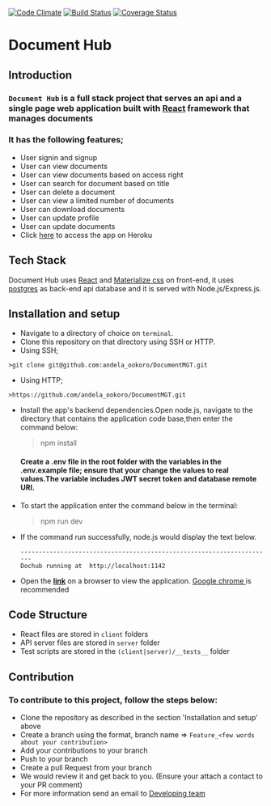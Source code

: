 [![Code Climate](https://codeclimate.com/github/andela-ookoro/DocumentMGT.svg)](https://codeclimate.com/github/andela-ookoro/DocumentMGT) [![Build Status](https://travis-ci.org/andela-ookoro/DocumentMGT.svg)](https://travis-ci.org/andela-ookoro/DocumentMGT)
[![Coverage Status](https://coveralls.io/repos/github/andela-ookoro/DocumentMGT/badge.svg?branch=production)](https://coveralls.io/github/andela-ookoro/DocumentMGT?branch=staging)

# Document Hub

## Introduction
### **`Document Hub`** is a full stack project that serves an api and a single page web application built with [React](https://facebook.github.io/react/) framework that manages documents
### It has the following features;
  * User signin and signup
  * User can view documents
  * User can view documents based on access right
  * User can search for document based on title
  * User can delete a document
  * User can view a limited number of documents
  * User can download documents
  * User can update profile
  * User can update documents
*  Click [here](http://dochome.herokuapp.com/) to access the app on Heroku

## Tech Stack
Document Hub uses [React](https://facebook.github.io/react/) and [Materialize css](http://materializecss.com/) on front-end, it uses [postgres](https://www.postgresql.org/) as back-end api database  and it is served with Node.js/Express.js.

## Installation and setup
*  Navigate to a directory of choice on `terminal`.
*  Clone this repository on that directory using SSH or HTTP.
  *  Using SSH;

    >git clone git@github.com:andela_ookoro/DocumentMGT.git

  *  Using HTTP;

    >https://github.com/andela_ookoro/DocumentMGT.git


* Install the app's backend dependencies.Open node.js, navigate to the directory that contains the application code base,then enter the command below:
   >npm install
   #### Create a .env file in the root folder with the variables in the .env.example file; ensure that your change the values to real values.The variable includes JWT secret token and database remote URl.
* To start the application enter the command below in the terminal:
   >npm run dev
* If the command run successfully, node.js would display the text below.

  ```
  ----------------------------------------------------------------------
  Dochub running at  http://localhost:1142

  ```
* Open the  **[link](http://localhost:1142)** on a browser to view the application.
  [Google chrome ](https://www.google.com/chrome/) is recommended 

## Code Structure
* React files are stored in `client` folders
* API server files are stored in `server` folder
* Test scripts are stored in the `(client|server)/__tests__` folder

## Contribution
 ### To contribute to this project, follow the steps below:
  * Clone the repository as described in the section 'Installation and setup' above
  * Create a branch using the format, branch name => `Feature_<few words about your contribution>` 
  * Add your contributions to your branch
  * Push to your branch
  * Create a pull Request from your branch
  * We would review it and get back to you. (Ensure your attach a contact to your PR comment)
  * For more information send an email to  [Developing team](okwudiri.okoro@andela.com)


